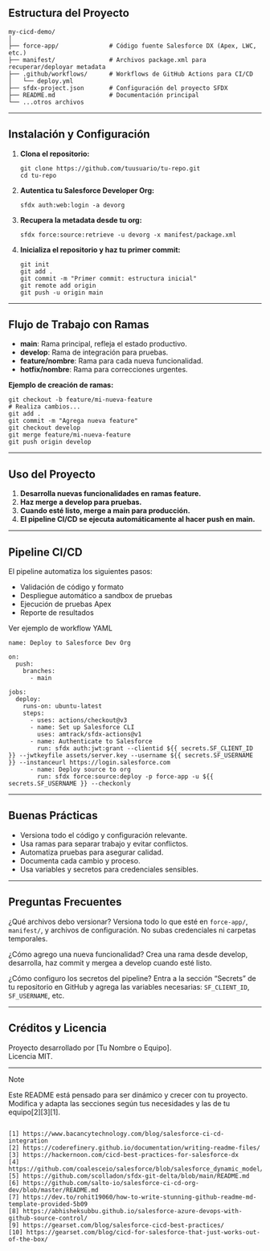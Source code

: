 ## Estructura del Proyecto

```
my-cicd-demo/
│
├── force-app/              # Código fuente Salesforce DX (Apex, LWC, etc.)
├── manifest/               # Archivos package.xml para recuperar/deployar metadata
├── .github/workflows/      # Workflows de GitHub Actions para CI/CD
│   └── deploy.yml
├── sfdx-project.json       # Configuración del proyecto SFDX
├── README.md               # Documentación principal
└── ...otros archivos
```

---

## Instalación y Configuración

1. **Clona el repositorio:**
   ```
   git clone https://github.com/tuusuario/tu-repo.git
   cd tu-repo
   ```

2. **Autentica tu Salesforce Developer Org:**
   ```
   sfdx auth:web:login -a devorg
   ```

3. **Recupera la metadata desde tu org:**
   ```
   sfdx force:source:retrieve -u devorg -x manifest/package.xml
   ```

4. **Inicializa el repositorio y haz tu primer commit:**
   ```
   git init
   git add .
   git commit -m "Primer commit: estructura inicial"
   git remote add origin 
   git push -u origin main
   ```

---

## Flujo de Trabajo con Ramas

- **main**: Rama principal, refleja el estado productivo.
- **develop**: Rama de integración para pruebas.
- **feature/nombre**: Rama para cada nueva funcionalidad.
- **hotfix/nombre**: Rama para correcciones urgentes.

**Ejemplo de creación de ramas:**
```
git checkout -b feature/mi-nueva-feature
# Realiza cambios...
git add .
git commit -m "Agrega nueva feature"
git checkout develop
git merge feature/mi-nueva-feature
git push origin develop
```

---

## Uso del Proyecto

1. **Desarrolla nuevas funcionalidades en ramas feature.**
2. **Haz merge a develop para pruebas.**
3. **Cuando esté listo, merge a main para producción.**
4. **El pipeline CI/CD se ejecuta automáticamente al hacer push en main.**

---

## Pipeline CI/CD

El pipeline automatiza los siguientes pasos:

- Validación de código y formato
- Despliegue automático a sandbox de pruebas
- Ejecución de pruebas Apex
- Reporte de resultados


Ver ejemplo de workflow YAML

```
name: Deploy to Salesforce Dev Org

on:
  push:
    branches:
      - main

jobs:
  deploy:
    runs-on: ubuntu-latest
    steps:
      - uses: actions/checkout@v3
      - name: Set up Salesforce CLI
        uses: amtrack/sfdx-actions@v1
      - name: Authenticate to Salesforce
        run: sfdx auth:jwt:grant --clientid ${{ secrets.SF_CLIENT_ID }} --jwtkeyfile assets/server.key --username ${{ secrets.SF_USERNAME }} --instanceurl https://login.salesforce.com
      - name: Deploy source to org
        run: sfdx force:source:deploy -p force-app -u ${{ secrets.SF_USERNAME }} --checkonly
```


---

## Buenas Prácticas

- Versiona todo el código y configuración relevante.
- Usa ramas para separar trabajo y evitar conflictos.
- Automatiza pruebas para asegurar calidad.
- Documenta cada cambio y proceso.
- Usa variables y secretos para credenciales sensibles.

---

## Preguntas Frecuentes


¿Qué archivos debo versionar?
Versiona todo lo que esté en `force-app/`, `manifest/`, y archivos de configuración. No subas credenciales ni carpetas temporales.



¿Cómo agrego una nueva funcionalidad?
Crea una rama desde develop, desarrolla, haz commit y mergea a develop cuando esté listo.



¿Cómo configuro los secretos del pipeline?
Entra a la sección “Secrets” de tu repositorio en GitHub y agrega las variables necesarias: `SF_CLIENT_ID`, `SF_USERNAME`, etc.


---

## Créditos y Licencia

Proyecto desarrollado por [Tu Nombre o Equipo].  
Licencia MIT.

---

> [!NOTE]
> Este README está pensado para ser dinámico y crecer con tu proyecto. Modifica y adapta las secciones según tus necesidades y las de tu equipo[2][3][1].
```

[1] https://www.bacancytechnology.com/blog/salesforce-ci-cd-integration
[2] https://coderefinery.github.io/documentation/writing-readme-files/
[3] https://hackernoon.com/cicd-best-practices-for-salesforce-dx
[4] https://github.com/coalesceio/salesforce/blob/salesforce_dynamic_model/README.md
[5] https://github.com/scolladon/sfdx-git-delta/blob/main/README.md
[6] https://github.com/salto-io/salesforce-ci-cd-org-dev/blob/master/README.md
[7] https://dev.to/rohit19060/how-to-write-stunning-github-readme-md-template-provided-5b09
[8] https://abhisheksubbu.github.io/salesforce-azure-devops-with-github-source-control/
[9] https://gearset.com/blog/salesforce-cicd-best-practices/
[10] https://gearset.com/blog/cicd-for-salesforce-that-just-works-out-of-the-box/
